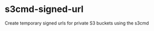 s3cmd-signed-url
================

Create temporary signed urls for private S3 buckets using the s3cmd
